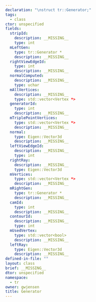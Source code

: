 ```yaml
---
declaration: "\nstruct tr::Generator;"
tags:
  - class
ctor: unspecified
fields:
  stripId:
    description: __MISSING__
    type: int
  mLeftGen:
    type: tr::Generator *
    description: __MISSING__
  rightViewEdgeId:
    type: int
    description: __MISSING__
  normalComputed:
    description: __MISSING__
    type: uchar
  mAllVertices:
    description: __MISSING__
    type: std::vector<Vertex *>
  generatorId:
    type: int
    description: __MISSING__
  mTriplePointVertices:
    type: std::vector<Vertex *>
    description: __MISSING__
  normal:
    type: Eigen::Vector3d
    description: __MISSING__
  leftViewEdgeId:
    description: __MISSING__
    type: int
  rightRay:
    description: __MISSING__
    type: Eigen::Vector3d
  mVertices:
    type: std::vector<Vertex *>
    description: __MISSING__
  mRightGen:
    type: tr::Generator *
    description: __MISSING__
  camId:
    type: int
    description: __MISSING__
  contourId:
    description: __MISSING__
    type: int
  mUsedVertex:
    type: std::vector<bool>
    description: __MISSING__
  leftRay:
    type: Eigen::Vector3d
    description: __MISSING__
defined-in-file: ""
layout: class
brief: __MISSING__
dtor: unspecified
namespace:
  - tr
owner: gwjensen
title: Generator
---
```


